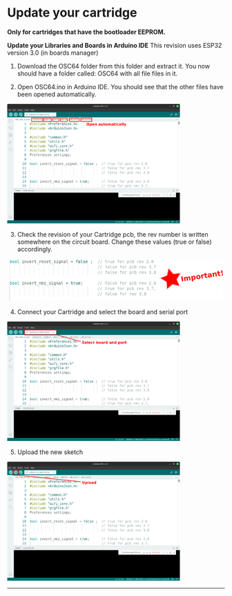 # Update your cartridge

**Only for cartridges that have the bootloader EEPROM.**

**Update your Libraries and Boards in Arduino IDE**
This revision uses ESP32 version 3.0 (in boards manager)

1) Download the OSC64 folder from this folder and extract it. You now should have a folder called: OSC64 with all file files in it.
 
2) Open OSC64.ino in Arduino IDE. You should see that the other files have been opened automatically.

<img src="/Artwork/updt2.png" width="400">

3) Check the revision of your Cartridge pcb, the rev number is written somewhere on the circuit board. Change these values (true or false) accordingly.

<img src="/Artwork/updt5.png" width="500">


4) Connect your Cartridge and select the board and serial port

<img src="/Artwork/updt3.png" width="400">

5) Upload the new sketch

<img src="/Artwork/updt4.png" width="400">

---
